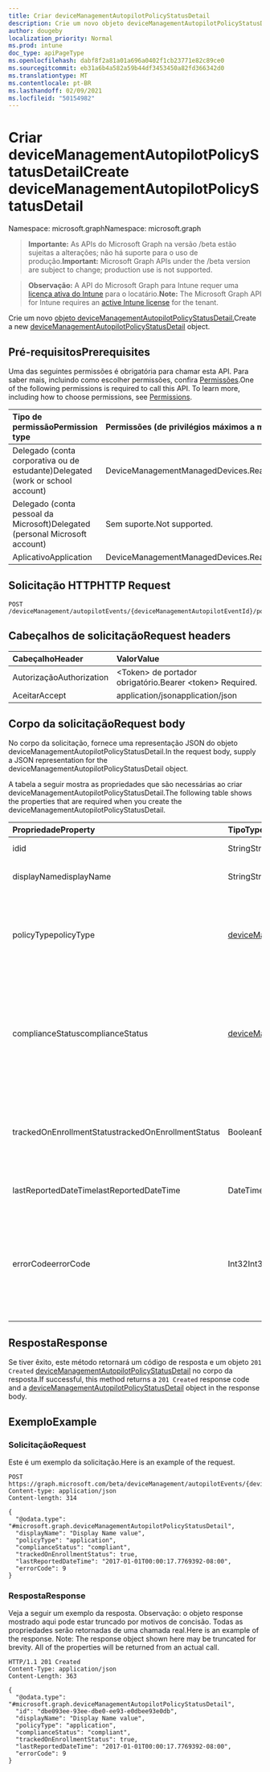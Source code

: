 ```yaml
---
title: Criar deviceManagementAutopilotPolicyStatusDetail
description: Crie um novo objeto deviceManagementAutopilotPolicyStatusDetail.
author: dougeby
localization_priority: Normal
ms.prod: intune
doc_type: apiPageType
ms.openlocfilehash: dabf8f2a81a01a696a0402f1cb23771e82c89ce0
ms.sourcegitcommit: eb31a6b4a582a59b44df3453450a82fd366342d0
ms.translationtype: MT
ms.contentlocale: pt-BR
ms.lasthandoff: 02/09/2021
ms.locfileid: "50154982"
---
```

# <a name="create-devicemanagementautopilotpolicystatusdetail"></a><span data-ttu-id="2785e-103">Criar deviceManagementAutopilotPolicyStatusDetail</span><span class="sxs-lookup"><span data-stu-id="2785e-103">Create deviceManagementAutopilotPolicyStatusDetail</span></span>

<span data-ttu-id="2785e-104">Namespace: microsoft.graph</span><span class="sxs-lookup"><span data-stu-id="2785e-104">Namespace: microsoft.graph</span></span>

> <span data-ttu-id="2785e-105">**Importante:** As APIs do Microsoft Graph na versão /beta estão sujeitas a alterações; não há suporte para o uso de produção.</span><span class="sxs-lookup"><span data-stu-id="2785e-105">**Important:** Microsoft Graph APIs under the /beta version are subject to change; production use is not supported.</span></span>

> <span data-ttu-id="2785e-106">**Observação:** A API do Microsoft Graph para Intune requer uma [licença ativa do Intune](https://go.microsoft.com/fwlink/?linkid=839381) para o locatário.</span><span class="sxs-lookup"><span data-stu-id="2785e-106">**Note:** The Microsoft Graph API for Intune requires an [active Intune license](https://go.microsoft.com/fwlink/?linkid=839381) for the tenant.</span></span>

<span data-ttu-id="2785e-107">Crie um novo [objeto deviceManagementAutopilotPolicyStatusDetail.](../resources/intune-troubleshooting-devicemanagementautopilotpolicystatusdetail.md)</span><span class="sxs-lookup"><span data-stu-id="2785e-107">Create a new [deviceManagementAutopilotPolicyStatusDetail](../resources/intune-troubleshooting-devicemanagementautopilotpolicystatusdetail.md) object.</span></span>

## <a name="prerequisites"></a><span data-ttu-id="2785e-108">Pré-requisitos</span><span class="sxs-lookup"><span data-stu-id="2785e-108">Prerequisites</span></span>
<span data-ttu-id="2785e-p101">Uma das seguintes permissões é obrigatória para chamar esta API. Para saber mais, incluindo como escolher permissões, confira [Permissões](/graph/permissions-reference).</span><span class="sxs-lookup"><span data-stu-id="2785e-p101">One of the following permissions is required to call this API. To learn more, including how to choose permissions, see [Permissions](/graph/permissions-reference).</span></span>

|<span data-ttu-id="2785e-111">Tipo de permissão</span><span class="sxs-lookup"><span data-stu-id="2785e-111">Permission type</span></span>|<span data-ttu-id="2785e-112">Permissões (de privilégios máximos a mínimos)</span><span class="sxs-lookup"><span data-stu-id="2785e-112">Permissions (from most to least privileged)</span></span>|
|:---|:---|
|<span data-ttu-id="2785e-113">Delegado (conta corporativa ou de estudante)</span><span class="sxs-lookup"><span data-stu-id="2785e-113">Delegated (work or school account)</span></span>|<span data-ttu-id="2785e-114">DeviceManagementManagedDevices.ReadWrite.All</span><span class="sxs-lookup"><span data-stu-id="2785e-114">DeviceManagementManagedDevices.ReadWrite.All</span></span>|
|<span data-ttu-id="2785e-115">Delegado (conta pessoal da Microsoft)</span><span class="sxs-lookup"><span data-stu-id="2785e-115">Delegated (personal Microsoft account)</span></span>|<span data-ttu-id="2785e-116">Sem suporte.</span><span class="sxs-lookup"><span data-stu-id="2785e-116">Not supported.</span></span>|
|<span data-ttu-id="2785e-117">Aplicativo</span><span class="sxs-lookup"><span data-stu-id="2785e-117">Application</span></span>|<span data-ttu-id="2785e-118">DeviceManagementManagedDevices.ReadWrite.All</span><span class="sxs-lookup"><span data-stu-id="2785e-118">DeviceManagementManagedDevices.ReadWrite.All</span></span>|

## <a name="http-request"></a><span data-ttu-id="2785e-119">Solicitação HTTP</span><span class="sxs-lookup"><span data-stu-id="2785e-119">HTTP Request</span></span>
<!-- {
  "blockType": "ignored"
}
-->
``` http
POST /deviceManagement/autopilotEvents/{deviceManagementAutopilotEventId}/policyStatusDetails
```

## <a name="request-headers"></a><span data-ttu-id="2785e-120">Cabeçalhos de solicitação</span><span class="sxs-lookup"><span data-stu-id="2785e-120">Request headers</span></span>
|<span data-ttu-id="2785e-121">Cabeçalho</span><span class="sxs-lookup"><span data-stu-id="2785e-121">Header</span></span>|<span data-ttu-id="2785e-122">Valor</span><span class="sxs-lookup"><span data-stu-id="2785e-122">Value</span></span>|
|:---|:---|
|<span data-ttu-id="2785e-123">Autorização</span><span class="sxs-lookup"><span data-stu-id="2785e-123">Authorization</span></span>|<span data-ttu-id="2785e-124">&lt;Token&gt; de portador obrigatório.</span><span class="sxs-lookup"><span data-stu-id="2785e-124">Bearer &lt;token&gt; Required.</span></span>|
|<span data-ttu-id="2785e-125">Aceitar</span><span class="sxs-lookup"><span data-stu-id="2785e-125">Accept</span></span>|<span data-ttu-id="2785e-126">application/json</span><span class="sxs-lookup"><span data-stu-id="2785e-126">application/json</span></span>|

## <a name="request-body"></a><span data-ttu-id="2785e-127">Corpo da solicitação</span><span class="sxs-lookup"><span data-stu-id="2785e-127">Request body</span></span>
<span data-ttu-id="2785e-128">No corpo da solicitação, fornece uma representação JSON do objeto deviceManagementAutopilotPolicyStatusDetail.</span><span class="sxs-lookup"><span data-stu-id="2785e-128">In the request body, supply a JSON representation for the deviceManagementAutopilotPolicyStatusDetail object.</span></span>

<span data-ttu-id="2785e-129">A tabela a seguir mostra as propriedades que são necessárias ao criar deviceManagementAutopilotPolicyStatusDetail.</span><span class="sxs-lookup"><span data-stu-id="2785e-129">The following table shows the properties that are required when you create the deviceManagementAutopilotPolicyStatusDetail.</span></span>

|<span data-ttu-id="2785e-130">Propriedade</span><span class="sxs-lookup"><span data-stu-id="2785e-130">Property</span></span>|<span data-ttu-id="2785e-131">Tipo</span><span class="sxs-lookup"><span data-stu-id="2785e-131">Type</span></span>|<span data-ttu-id="2785e-132">Descrição</span><span class="sxs-lookup"><span data-stu-id="2785e-132">Description</span></span>|
|:---|:---|:---|
|<span data-ttu-id="2785e-133">id</span><span class="sxs-lookup"><span data-stu-id="2785e-133">id</span></span>|<span data-ttu-id="2785e-134">String</span><span class="sxs-lookup"><span data-stu-id="2785e-134">String</span></span>|<span data-ttu-id="2785e-135">O UUID do objeto.</span><span class="sxs-lookup"><span data-stu-id="2785e-135">UUID for the object</span></span>|
|<span data-ttu-id="2785e-136">displayName</span><span class="sxs-lookup"><span data-stu-id="2785e-136">displayName</span></span>|<span data-ttu-id="2785e-137">String</span><span class="sxs-lookup"><span data-stu-id="2785e-137">String</span></span>|<span data-ttu-id="2785e-138">O nome amigável da política.</span><span class="sxs-lookup"><span data-stu-id="2785e-138">The friendly name of the policy.</span></span>|
|<span data-ttu-id="2785e-139">policyType</span><span class="sxs-lookup"><span data-stu-id="2785e-139">policyType</span></span>|[<span data-ttu-id="2785e-140">deviceManagementAutopilotPolicyType</span><span class="sxs-lookup"><span data-stu-id="2785e-140">deviceManagementAutopilotPolicyType</span></span>](../resources/intune-troubleshooting-devicemanagementautopilotpolicytype.md)|<span data-ttu-id="2785e-141">O tipo de política.</span><span class="sxs-lookup"><span data-stu-id="2785e-141">The type of policy.</span></span> <span data-ttu-id="2785e-142">Os valores possíveis são: `unknown`, `application`, `appModel`, `configurationPolicy`.</span><span class="sxs-lookup"><span data-stu-id="2785e-142">Possible values are: `unknown`, `application`, `appModel`, `configurationPolicy`.</span></span>|
|<span data-ttu-id="2785e-143">complianceStatus</span><span class="sxs-lookup"><span data-stu-id="2785e-143">complianceStatus</span></span>|[<span data-ttu-id="2785e-144">deviceManagementAutopilotPolicyComplianceStatus</span><span class="sxs-lookup"><span data-stu-id="2785e-144">deviceManagementAutopilotPolicyComplianceStatus</span></span>](../resources/intune-troubleshooting-devicemanagementautopilotpolicycompliancestatus.md)|<span data-ttu-id="2785e-145">O status de conformidade da política.</span><span class="sxs-lookup"><span data-stu-id="2785e-145">The policy compliance status.</span></span> <span data-ttu-id="2785e-146">Os possíveis valores são: `unknown`, `compliant`, `installed`, `notCompliant`, `notInstalled`, `error`.</span><span class="sxs-lookup"><span data-stu-id="2785e-146">Possible values are: `unknown`, `compliant`, `installed`, `notCompliant`, `notInstalled`, `error`.</span></span>|
|<span data-ttu-id="2785e-147">trackedOnEnrollmentStatus</span><span class="sxs-lookup"><span data-stu-id="2785e-147">trackedOnEnrollmentStatus</span></span>|<span data-ttu-id="2785e-148">Boolean</span><span class="sxs-lookup"><span data-stu-id="2785e-148">Boolean</span></span>|<span data-ttu-id="2785e-149">Indica se esse prolicy foi rastreado como parte da sessão de sincronização de registro de inicialização do autopilot</span><span class="sxs-lookup"><span data-stu-id="2785e-149">Indicates if this prolicy was tracked as part of the autopilot bootstrap enrollment sync session</span></span>|
|<span data-ttu-id="2785e-150">lastReportedDateTime</span><span class="sxs-lookup"><span data-stu-id="2785e-150">lastReportedDateTime</span></span>|<span data-ttu-id="2785e-151">DateTimeOffset</span><span class="sxs-lookup"><span data-stu-id="2785e-151">DateTimeOffset</span></span>|<span data-ttu-id="2785e-152">Timestamp do status de política relatado</span><span class="sxs-lookup"><span data-stu-id="2785e-152">Timestamp of the reported policy status</span></span>|
|<span data-ttu-id="2785e-153">errorCode</span><span class="sxs-lookup"><span data-stu-id="2785e-153">errorCode</span></span>|<span data-ttu-id="2785e-154">Int32</span><span class="sxs-lookup"><span data-stu-id="2785e-154">Int32</span></span>|<span data-ttu-id="2785e-155">O errorode associado ao status de conformidade ou imposição da política.</span><span class="sxs-lookup"><span data-stu-id="2785e-155">The errorode associated with the compliance or enforcement status of the policy.</span></span> <span data-ttu-id="2785e-156">O código de erro para o status de imposição tem precedência, se existir.</span><span class="sxs-lookup"><span data-stu-id="2785e-156">Error code for enforcement status takes precedence if it exists.</span></span>|



## <a name="response"></a><span data-ttu-id="2785e-157">Resposta</span><span class="sxs-lookup"><span data-stu-id="2785e-157">Response</span></span>
<span data-ttu-id="2785e-158">Se tiver êxito, este método retornará um código de resposta e um objeto `201 Created` [deviceManagementAutopilotPolicyStatusDetail](../resources/intune-troubleshooting-devicemanagementautopilotpolicystatusdetail.md) no corpo da resposta.</span><span class="sxs-lookup"><span data-stu-id="2785e-158">If successful, this method returns a `201 Created` response code and a [deviceManagementAutopilotPolicyStatusDetail](../resources/intune-troubleshooting-devicemanagementautopilotpolicystatusdetail.md) object in the response body.</span></span>

## <a name="example"></a><span data-ttu-id="2785e-159">Exemplo</span><span class="sxs-lookup"><span data-stu-id="2785e-159">Example</span></span>

### <a name="request"></a><span data-ttu-id="2785e-160">Solicitação</span><span class="sxs-lookup"><span data-stu-id="2785e-160">Request</span></span>
<span data-ttu-id="2785e-161">Este é um exemplo da solicitação.</span><span class="sxs-lookup"><span data-stu-id="2785e-161">Here is an example of the request.</span></span>
``` http
POST https://graph.microsoft.com/beta/deviceManagement/autopilotEvents/{deviceManagementAutopilotEventId}/policyStatusDetails
Content-type: application/json
Content-length: 314

{
  "@odata.type": "#microsoft.graph.deviceManagementAutopilotPolicyStatusDetail",
  "displayName": "Display Name value",
  "policyType": "application",
  "complianceStatus": "compliant",
  "trackedOnEnrollmentStatus": true,
  "lastReportedDateTime": "2017-01-01T00:00:17.7769392-08:00",
  "errorCode": 9
}
```

### <a name="response"></a><span data-ttu-id="2785e-162">Resposta</span><span class="sxs-lookup"><span data-stu-id="2785e-162">Response</span></span>
<span data-ttu-id="2785e-p105">Veja a seguir um exemplo da resposta. Observação: o objeto response mostrado aqui pode estar truncado por motivos de concisão. Todas as propriedades serão retornadas de uma chamada real.</span><span class="sxs-lookup"><span data-stu-id="2785e-p105">Here is an example of the response. Note: The response object shown here may be truncated for brevity. All of the properties will be returned from an actual call.</span></span>
``` http
HTTP/1.1 201 Created
Content-Type: application/json
Content-Length: 363

{
  "@odata.type": "#microsoft.graph.deviceManagementAutopilotPolicyStatusDetail",
  "id": "dbe093ee-93ee-dbe0-ee93-e0dbee93e0db",
  "displayName": "Display Name value",
  "policyType": "application",
  "complianceStatus": "compliant",
  "trackedOnEnrollmentStatus": true,
  "lastReportedDateTime": "2017-01-01T00:00:17.7769392-08:00",
  "errorCode": 9
}
```




